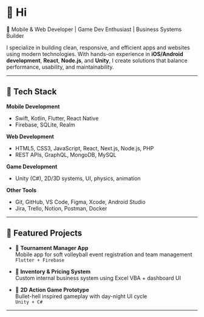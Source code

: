 # 👋 Hi

🎯 Mobile & Web Developer | Game Dev Enthusiast | Business Systems Builder

I specialize in building clean, responsive, and efficient apps and websites using modern technologies. With hands-on experience in **iOS/Android development**, **React**, **Node.js**, and **Unity**, I create solutions that balance performance, usability, and maintainability.

---

## 🔧 Tech Stack

**Mobile Development**  
- Swift, Kotlin, Flutter, React Native  
- Firebase, SQLite, Realm

**Web Development**  
- HTML5, CSS3, JavaScript, React, Next.js, Node.js, PHP
- REST APIs, GraphQL, MongoDB, MySQL  

**Game Development**  
- Unity (C#), 2D/3D systems, UI, physics, animation  

**Other Tools**  
- Git, GitHub, VS Code, Figma, Xcode, Android Studio  
- Jira, Trello, Notion, Postman, Docker

---

## 🚀 Featured Projects

- 🔹 **Tournament Manager App**  
  Mobile app for soft volleyball event registration and team management  
  `Flutter + Firebase`

- 🔹 **Inventory & Pricing System**  
  Custom internal business system using Excel VBA + dashboard UI  

- 🔹 **2D Action Game Prototype**  
  Bullet-hell inspired gameplay with day-night UI cycle  
  `Unity + C#`

---

